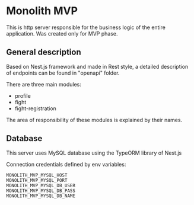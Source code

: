 # Monolith MVP

This is http server responsible for the business logic of the entire application. Was created only for MVP phase.

## General description

Based on Nest.js framework and made in Rest style, a detailed description of endpoints can be found in "openapi" folder.

There are three main modules:

- profile
- fight
- fight-registration

The area of responsibility of these modules is explained by their names.

## Database

This server uses MySQL database using the TypeORM library of Nest.js

Connection credentials defined by env variables:

```env
MONOLITH_MVP_MYSQL_HOST
MONOLITH_MVP_MYSQL_PORT
MONOLITH_MVP_MYSQL_DB_USER
MONOLITH_MVP_MYSQL_DB_PASS
MONOLITH_MVP_MYSQL_DB_NAME
```